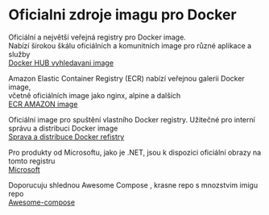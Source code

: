 # Oficialni zdroje imagu pro Docker #

Oficiální a největší veřejná registry pro Docker image.<br>
Nabízí širokou škálu oficiálních a komunitních image pro různé aplikace a služby<br>
[Docker HUB vyhledavani image](https://hub.docker.com/search?badges=official)<br>


Amazon Elastic Container Registry (ECR) nabízí veřejnou galerii Docker image,<br> 
včetně oficiálních image jako nginx, alpine a dalších<br>
[ECR AMAZON image](https://gallery.ecr.aws/)<br>


Oficiální image pro spuštění vlastního Docker registry. 
Užitečné pro interní správu a distribuci Docker image<br>
[Sprava a distribuce Docker refistry](https://hub.docker.com/_/registry)<br>



Pro produkty od Microsoftu, jako je .NET, jsou k dispozici oficiální obrazy na tomto registru<br>
[Microsoft](https://mcr.microsoft.com/)


Doporucuju shlednou Awesome Compose , krasne repo s mnozstvim imigu repo<br>
[Awesome-compose](https://github.com/PajaspaceNet/awesome-compose)








